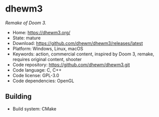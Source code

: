 # dhewm3

_Remake of Doom 3._

- Home: https://dhewm3.org/
- State: mature
- Download: https://github.com/dhewm/dhewm3/releases/latest
- Platform: Windows, Linux, macOS
- Keywords: action, commercial content, inspired by Doom 3, remake, requires original content, shooter
- Code repository: https://github.com/dhewm/dhewm3.git
- Code language: C, C++
- Code license: GPL-3.0
- Code dependencies: OpenGL

## Building

- Build system: CMake